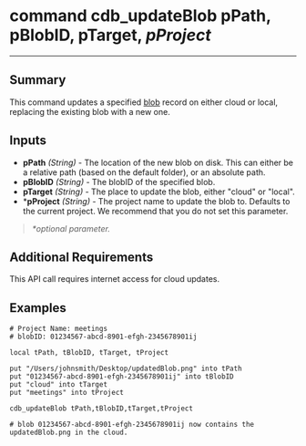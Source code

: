 # command cdb_updateBlob pPath, pBlobID, pTarget, *pProject*

---
## Summary
This command updates a specified [blob](https://en.wikipedia.org/wiki/Binary_large_object) record on either cloud or local, replacing the existing blob with a new one.

## Inputs
* **pPath** *(String)* - The location of the new blob on disk. This can either be a relative path (based on the default folder), or an absolute path.
* **pBlobID** *(String)* - The blobID of the specified blob.
* **pTarget** *(String)* - The place to update the blob, either "cloud" or "local".
* \***pProject** *(String)* -  The project name to update the blob to. Defaults to the current project. We recommend that you do not set this parameter.

> _*optional parameter._

## Additional Requirements
This API call requires internet access for cloud updates.


## Examples
```livecodeserver
# Project Name: meetings
# blobID: 01234567-abcd-8901-efgh-2345678901ij

local tPath, tBlobID, tTarget, tProject

put "/Users/johnsmith/Desktop/updatedBlob.png" into tPath
put "01234567-abcd-8901-efgh-2345678901ij" into tBlobID
put "cloud" into tTarget
put "meetings" into tProject

cdb_updateBlob tPath,tBlobID,tTarget,tProject

# blob 01234567-abcd-8901-efgh-2345678901ij now contains the updatedBlob.png in the cloud.
```
